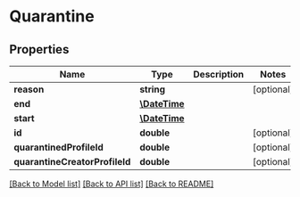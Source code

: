 # Quarantine

## Properties
Name | Type | Description | Notes
------------ | ------------- | ------------- | -------------
**reason** | **string** |  | [optional] 
**end** | [**\DateTime**](Date.md) |  | 
**start** | [**\DateTime**](Date.md) |  | 
**id** | **double** |  | [optional] 
**quarantinedProfileId** | **double** |  | [optional] 
**quarantineCreatorProfileId** | **double** |  | [optional] 

[[Back to Model list]](../README.md#documentation-for-models) [[Back to API list]](../README.md#documentation-for-api-endpoints) [[Back to README]](../README.md)


